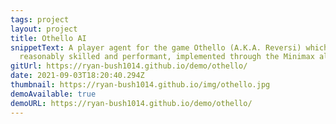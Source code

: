 ```yaml
---
tags: project
layout: project
title: Othello AI
snippetText: A player agent for the game Othello (A.K.A. Reversi) which is
  reasonably skilled and performant, implemented through the Minimax algorithm.
gitUrl: https://ryan-bush1014.github.io/demo/othello/
date: 2021-09-03T18:20:40.294Z
thumbnail: https://ryan-bush1014.github.io/img/othello.jpg
demoAvailable: true
demoURL: https://ryan-bush1014.github.io/demo/othello/
---
```

